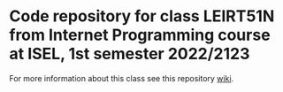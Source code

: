 # Code repository for class LEIRT51N from Internet Programming course at ISEL, 1st semester 2022/2123

For more information about this class see this repository [wiki](../../wiki).
